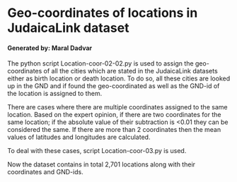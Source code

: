 # Geo-coordinates of locations in JudaicaLink dataset 

#### Generated by: Maral Dadvar


The python script Location-coor-02-02.py is used to assign the geo-coordinates of all the cities which are stated in the JudaicaLink datasets either as birth location or death location. 
To do so, all these cities are looked up in the GND and if found the geo-coordinated as well as the GND-id of the location is assigned to them.  

There are cases where there are multiple coordinates assigned to the same location. Based on the expert opinion, if there are two coordinates for the same location; if the absolute value of their subtraction is <0.01 they can be considered the same. If there are more than 2 coordinates then the mean values of latitudes and longitudes are calculated. 

To deal with these cases, script Location-coor-03.py is used. 

Now the dataset contains in total 2,701 locations along with their coordinates and GND-ids. 

